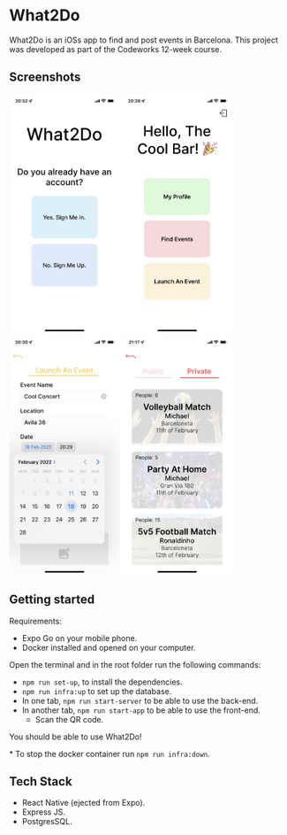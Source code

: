 # What2Do

What2Do is an iOSs app to find and post events in Barcelona. This project was developed as part of the Codeworks 12-week course.

## Screenshots

<img src="./readme-media/welcome.jpeg" width="200"/>
<img src="./readme-media/initial-screen.jpg" width="200"/>
<img src="./readme-media/launch-event.jpg" width="200"/>
<img src="./readme-media/events.jpeg" width="200"/>

## Getting started

Requirements:

- Expo Go on your mobile phone.
- Docker installed and opened on your computer.

Open the terminal and in the root folder run the following commands:

- `npm run set-up`, to install the dependencies.
- `npm run infra:up` to set up the database.
- In one tab, `npm run start-server` to be able to use the back-end.
- In another tab, `npm run start-app` to be able to use the front-end.
  - Scan the QR code.

You should be able to use What2Do!

\* To stop the docker container run `npm run infra:down`.

## Tech Stack

- React Native (ejected from Expo).
- Express JS.
- PostgresSQL.
